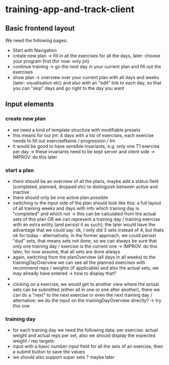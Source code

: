 # training-app-and-track-client

## Basic frontend layout
We need the following pages:
* Start with Navigation
* create new plan -> fill in all the exercises for all the days, later: choose your program first (for now: only jnt)
* continue training -> go the next day in your current plan and fill out the exercises
* show plan -> overview over your current plan with all days and weeks (later: visualisation etc) and also with an "edit" link to each day, so that you can "skip" days and go right to the day you want

## Input elements
### create new plan
* we need a kind of template structure with modifiable presets
* this means for our jnt: 4 days with a list of exercises, each exercise needs to fill out exerciseName / progression / tm 
* it would be good to have sensible invariants, e.g. only one T1 exercise per day -> these invariants need to be kept server and client side -> IMPROV: do this later
### start a plan
* there should be an overview of all the plans, maybe add a status field (completed, planned, dropped etc) to distinguish between active and inactive
* there should only be one active plan possible
* switching to the input side of the plan should look like this: a full layout of all training weeks and days with info which training day is "completed" and which not -> this can be calculated from the actual sets of this plan OR we can represent a training day / training exercise with an extra entity (and persist it as such); the later would have the advantage that we could say: ok, I only did 3 sets instead of 4, but thats ok for today - alternatively, in the former approach, we could persist "dud" sets, that means sets not done, so we can always be sure that only one training day / exercise is the current one -> IMPROV: do this later, for now assume, that all sets are done always
* again, switching from the planOverview (all days in all weeks) to the trainingDayOverview we can see all the planned exercises with recommend reps / weights (if applicable) and also the actual sets, we may already have entered -> how to display that? 
*  
* clicking on a exercise, we would get to another view where the actual sets can be submitted (either all in one or one after another), there we can do a "next" to the next exercise or even the next training day / alternative: we do the input on the trainingDayOverview directly? -> try this one
### training day
* for each training day we need the following data: per exercise: actual weight and actual reps per set, also we should display the expected weight / rep targets 
* input with a basic number input field for all the sets of an exercise, then a submit button to save the values
* we should also support super sets ? maybe later

